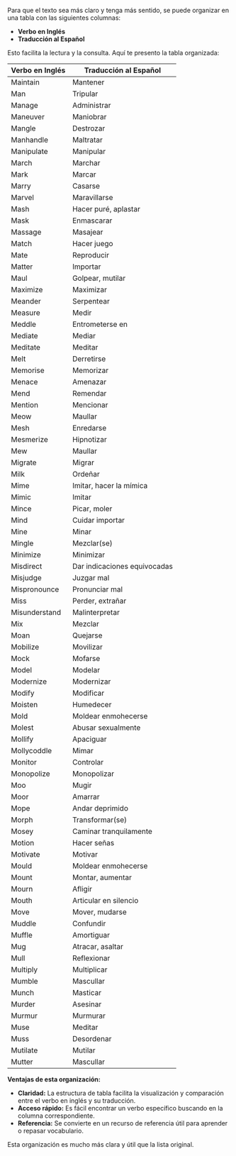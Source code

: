 Para que el texto sea más claro y tenga más sentido, se puede organizar en una tabla con las siguientes columnas:

*   **Verbo en Inglés**
*   **Traducción al Español**

Esto facilita la lectura y la consulta. Aquí te presento la tabla organizada:

| Verbo en Inglés | Traducción al Español           |
|-----------------|---------------------------------|
| Maintain        | Mantener                        |
| Man             | Tripular                        |
| Manage          | Administrar                     |
| Maneuver        | Maniobrar                       |
| Mangle          | Destrozar                       |
| Manhandle       | Maltratar                       |
| Manipulate      | Manipular                       |
| March           | Marchar                         |
| Mark            | Marcar                          |
| Marry           | Casarse                         |
| Marvel          | Maravillarse                    |
| Mash            | Hacer puré, aplastar            |
| Mask            | Enmascarar                      |
| Massage         | Masajear                        |
| Match           | Hacer juego                     |
| Mate            | Reproducir                      |
| Matter          | Importar                        |
| Maul            | Golpear, mutilar                |
| Maximize        | Maximizar                       |
| Meander         | Serpentear                      |
| Measure         | Medir                           |
| Meddle          | Entrometerse en                |
| Mediate         | Mediar                          |
| Meditate        | Meditar                         |
| Melt            | Derretirse                      |
| Memorise        | Memorizar                       |
| Menace          | Amenazar                        |
| Mend            | Remendar                        |
| Mention         | Mencionar                       |
| Meow            | Maullar                         |
| Mesh            | Enredarse                       |
| Mesmerize       | Hipnotizar                      |
| Mew             | Maullar                         |
| Migrate         | Migrar                          |
| Milk            | Ordeñar                         |
| Mime            | Imitar, hacer la mímica       |
| Mimic           | Imitar                          |
| Mince           | Picar, moler                    |
| Mind            | Cuidar importar                |
| Mine            | Minar                           |
| Mingle          | Mezclar(se)                     |
| Minimize        | Minimizar                       |
| Misdirect       | Dar indicaciones equivocadas      |
| Misjudge        | Juzgar mal                      |
| Mispronounce    | Pronunciar mal                  |
| Miss            | Perder, extrañar                |
| Misunderstand   | Malinterpretar                 |
| Mix             | Mezclar                         |
| Moan            | Quejarse                        |
| Mobilize        | Movilizar                       |
| Mock            | Mofarse                         |
| Model           | Modelar                         |
| Modernize       | Modernizar                      |
| Modify          | Modificar                       |
| Moisten         | Humedecer                       |
| Mold            | Moldear enmohecerse             |
| Molest          | Abusar sexualmente              |
| Mollify         | Apaciguar                       |
| Mollycoddle     | Mimar                           |
| Monitor         | Controlar                       |
| Monopolize      | Monopolizar                     |
| Moo             | Mugir                           |
| Moor            | Amarrar                         |
| Mope            | Andar deprimido                |
| Morph           | Transformar(se)                  |
| Mosey           | Caminar tranquilamente         |
| Motion          | Hacer señas                     |
| Motivate        | Motivar                         |
| Mould           | Moldear enmohecerse             |
| Mount           | Montar, aumentar                |
| Mourn           | Afligir                         |
| Mouth           | Articular en silencio          |
| Move            | Mover, mudarse                  |
| Muddle          | Confundir                       |
| Muffle          | Amortiguar                      |
| Mug             | Atracar, asaltar               |
| Mull            | Reflexionar                     |
| Multiply        | Multiplicar                     |
| Mumble          | Mascullar                       |
| Munch           | Masticar                        |
| Murder          | Asesinar                        |
| Murmur          | Murmurar                        |
| Muse            | Meditar                         |
| Muss            | Desordenar                      |
| Mutilate        | Mutilar                         |
| Mutter          | Mascullar                       |

**Ventajas de esta organización:**

*   **Claridad:** La estructura de tabla facilita la visualización y comparación entre el verbo en inglés y su traducción.
*   **Acceso rápido:** Es fácil encontrar un verbo específico buscando en la columna correspondiente.
*   **Referencia:** Se convierte en un recurso de referencia útil para aprender o repasar vocabulario.

Esta organización es mucho más clara y útil que la lista original.
